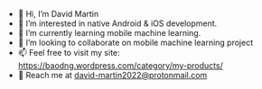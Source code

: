 - 👋 Hi, I’m David Martin
- 👀 I’m interested in native Android & iOS development.
- 🌱 I’m currently learning mobile machine learning.
- 💞️ I’m looking to collaborate on mobile machine learning project
- 📫 Feel free to visit my site: https://baodng.wordpress.com/category/my-products/
- 📧 Reach me at david-martin2022@protonmail.com
